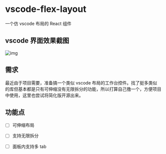 # vscode-flex-layout

一个仿 vscode 布局的 React 组件

## vscode 界面效果截图

![img](http://cdn.harrybetter.top/screenshot%2F2020-02-20-vscode.png)

## 需求

最近由于项目需要，准备搞一个类似 vscode 布局的工作台控件。找了挺多类似的库但基本都是只有可伸缩没有无限拆分的功能，所以打算自己撸一个，方便项目中使用，这里也尝试将简化版开源出来。

## 功能点

- [ ] 可伸缩布局
- [ ] 支持无限拆分
- [ ] 面板内支持多 tab


